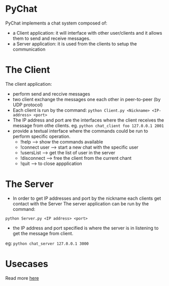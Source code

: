 # PyChat

PyChat implements a chat system composed of:
* a Client application: it will interface with other user/clients and it allows them to send and receive messages.
* a Server application: it is used from  the clients to setup the communication 

# The Client

The client application:
* perform send and reccive messages
* two client exchange the messages one each other in peer-to-peer (by UDP protocol)
* Each client is run by the command:
`python Client.py <Nickname> <IP-address> <port>`
* The IP address and port are the interfaces where the client receives the message from othe clients.
eg. `python chat_client foo 127.0.0.1 2001`
* provide a textual interface where the commands could be run to perform specific operation.
    * !help --> show the commands available
    * !connect user --> start a new chat with the specific user
    * !usersList --> get the list of user in the server
    * !disconnect --> free the client from the current chant
    * !quit --> to close appplication

# The Server

* In order to get IP addresses and port by the nickname each clients get contact with the Server
 The server application can be run by the command:

`python Server.py <IP address> <port>`

* the IP address and port specified is where the server is in listening to get the message from client. 

eg: `python chat_server 127.0.0.1 3000`

# Usecases

Read more [here](./usecases/usecase_diagram.pdf)  

